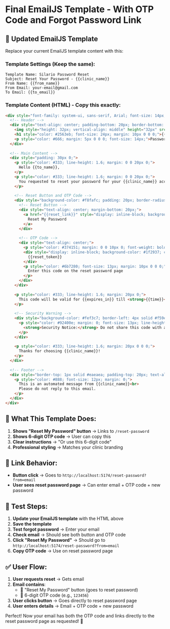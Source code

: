 # Final EmailJS Template - With OTP Code and Forgot Password Link

## 📧 **Updated EmailJS Template**

Replace your current EmailJS template content with this:

### Template Settings (Keep the same):
```
Template Name: Silario Password Reset
Subject: Reset Your Password - {{clinic_name}}
From Name: {{from_name}}
From Email: your-email@gmail.com
To Email: {{to_email}}
```

### Template Content (HTML) - Copy this exactly:
```html
<div style="font-family: system-ui, sans-serif, Arial; font-size: 14px; max-width: 600px; margin: 0 auto; padding: 20px;">
  <!-- Header -->
  <div style="text-align: center; padding-bottom: 20px; border-bottom: 2px solid #2563eb;">
    <img style="height: 32px; vertical-align: middle" height="32px" src="https://www.shutterstock.com/image-vector/simple-sparkling-tooth-illustration-dentistry-600nw-2544899111.jpg" alt="{{clinic_name}}" />
    <h1 style="color: #2563eb; font-size: 24px; margin: 10px 0 0 0;">{{clinic_name}}</h1>
    <p style="color: #666; margin: 5px 0 0 0; font-size: 14px;">Password Reset Request</p>
  </div>
  
  <!-- Main Content -->
  <div style="padding: 30px 0;">
    <p style="color: #333; line-height: 1.6; margin: 0 0 20px 0;">
      Hello {{to_name}},
    </p>
    <p style="color: #333; line-height: 1.6; margin: 0 0 20px 0;">
      You requested to reset your password for your {{clinic_name}} account.
    </p>
    
    <!-- Reset Button and OTP Code -->
    <div style="background-color: #f8fafc; padding: 20px; border-radius: 8px; margin: 20px 0;">
      <!-- Reset Button -->
      <div style="text-align: center; margin-bottom: 20px;">
        <a href="{{reset_link}}" style="display: inline-block; background-color: #2563eb; color: white; padding: 12px 30px; text-decoration: none; border-radius: 6px; font-weight: bold;">
          Reset My Password
        </a>
      </div>
      
      <!-- OTP Code -->
      <div style="text-align: center;">
        <p style="color: #374151; margin: 0 0 10px 0; font-weight: bold;">Or use this 6-digit code:</p>
        <div style="display: inline-block; background-color: #1f2937; color: white; padding: 15px 25px; border-radius: 8px; font-size: 24px; font-weight: bold; letter-spacing: 3px;">
          {{reset_token}}
        </div>
        <p style="color: #6b7280; font-size: 13px; margin: 10px 0 0 0;">
          Enter this code on the reset password page
        </p>
      </div>
    </div>
    
    <p style="color: #333; line-height: 1.6; margin: 20px 0;">
      This code will be valid for {{expires_in}} till <strong>{{time}}</strong>.
    </p>
    
    <!-- Security Warning -->
    <div style="background-color: #fef3c7; border-left: 4px solid #f59e0b; padding: 15px; margin: 20px 0;">
      <p style="color: #92400e; margin: 0; font-size: 13px; line-height: 1.5;">
        <strong>Security Notice:</strong> Do not share this code with anyone. If you didn't make this request, you can safely ignore this email. {{clinic_name}} will never contact you about this email or ask for any login codes or links. Beware of phishing scams.
      </p>
    </div>
    
    <p style="color: #333; line-height: 1.6; margin: 20px 0 0 0;">
      Thanks for choosing {{clinic_name}}!
    </p>
  </div>
  
  <!-- Footer -->
  <div style="border-top: 1px solid #eaeaea; padding-top: 20px; text-align: center;">
    <p style="color: #888; font-size: 12px; margin: 0;">
      This is an automated message from {{clinic_name}}<br>
      Please do not reply to this email.
    </p>
  </div>
</div>
```

## 🎯 **What This Template Does:**

1. **Shows "Reset My Password" button** → Links to `/reset-password`
2. **Shows 6-digit OTP code** → User can copy this
3. **Clear instructions** → "Or use this 6-digit code"
4. **Professional styling** → Matches your clinic branding

## 🔗 **Link Behavior:**

- **Button click** → Goes to `http://localhost:5174/reset-password?from=email`
- **User sees reset password page** → Can enter email + OTP code + new password

## 🧪 **Test Steps:**

1. **Update your EmailJS template** with the HTML above
2. **Save the template**
3. **Test forgot password** → Enter your email
4. **Check email** → Should see both button and OTP code
5. **Click "Reset My Password"** → Should go to `http://localhost:5174/reset-password?from=email`
6. **Copy OTP code** → Use on reset password page

## ✅ **User Flow:**

1. **User requests reset** → Gets email
2. **Email contains**:
   - 🔗 "Reset My Password" button (goes to reset password)
   - 🔢 6-digit OTP code (e.g., `123456`)
3. **User clicks button** → Goes directly to reset password page
4. **User enters details** → Email + OTP code + new password

Perfect! Now your email has both the OTP code and links directly to the reset password page as requested! 🎉
